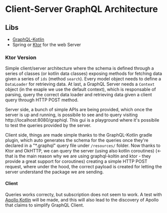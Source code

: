 # Client-Server GraphQL Architecture

## Libs

- [GraphQL-Kotlin](https://github.com/ExpediaGroup/graphql-kotlin)
- Spring or [Ktor](https://github.com/ktorio/ktor) for the web Server

### Ktor Version
Simple client/server architecture where the schema is defined through a series
of classes (or kotlin data classes) exposing methods for fetching data given a
series of `ids` (method `search`).
Every model object needs to define a `DataLoader` for retrieving data.
At last, a GraphQL Server needs a `Context` object (in the exaple we use the
default context), which is responsable of parsing, query the correct data
loader and retrieving data given a client query through HTTP POST method.

Server side, a bunch of simple APIs are being provided, which once the server
is up and running, is possibile to see and to query visiting
http://localhost:8080/graphiql. This gui is a playground where it's possibile
to test the queries provided by the server.

Client side, things are made simple thanks to the GraphQL-Kotlin gradle plugin,
which auto generates the schema for the queries once they're declared in a
"*.graphql" query file under `/resources/` folder. Now thanks to Ktor and
OkHTTP, we can query the server (using also kotlin coroutines) (<- that is the
main reason why we are using graphql-koltin and ktor - they provide a great
support for coroutines) creating a simple HTTP POST request, where under the
hood, the correct payload is created for letting the server understand the
package we are sending.


#### Client
Queries works correcty, but subscription does not seem to work. A test with
[Apollo Kotlin](https://github.com/apollographql/apollo-kotlin) will be made,
and this will also lead to the discovery of Apollo that claims to simplify
GraphQL Client.
